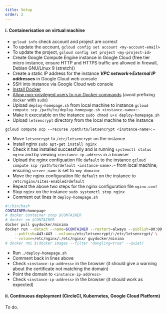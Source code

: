 ```yaml
---
title: Setup
order: 2
---
```


#### i. Containerisation on virtual machine

- `gcloud info` check account and project are correct
- To update the account, `gcloud config set account <my-account-email>`
- To update the project, `gcloud config set project <my-project-id>`
- Create Google Compute Engine instance in Google Cloud (free tier micro 
instance, ensure HTTP and HTTPS traffic are allowed in firewall, 
Debian GNU/Linux 9 (stretch))
- Create a static IP address for the instance **_VPC network->External IP
addresses_** in Google Cloud web console
- SSH into instance via Google Cloud web console
- [Install Docker](https://docs.docker.com/install/linux/docker-ce/debian/#install-docker-ce-1)
- [Allow non-privileged users to run Docker commands](https://docs.docker.com/install/linux/linux-postinstall/)
 (avoid prefixing `docker` with `sudo`)
- Upload `deploy-homepage.sh` from local machine to instance 
`gcloud compute scp /path/to/deploy-homepage.sh <instance-name>:~`
- Make it executable on the instance `sudo chmod u+x deploy-homepage.sh`
- Upload `letsencrypt` directory from the local machine to the instance
```
gcloud compute scp --recurse /path/to/letsencrypt <instance-name>:~
```
- Move `letsencrypt` to `/etc/letsencrypt` on the instance
- Install nginx `sudo apt-get install nginx`
- Check it has installed successfully and is running `systemctl status nginx` 
and by viewing `<instance-ip-address` in a browser
- Upload the nginx configuation file `default` to the instance 
`gcloud compute scp /path/to/default <instance-name>:~` from local machine, 
ensuring `server_name` is set to `<my-domain>`
- Move the nginx configuration file `default` on the instance to 
`/etc/nginx/sites-enabled/default`
- Repeat the above two steps for the nginx configuration file `nginx.conf`
- Stop `nginx` on the instance `sudo systemctl stop nginx`
- Comment out lines in `deploy-homepage.sh`
```bash
#!/bin/bash
CONTAINER=homepage
# docker container stop $CONTAINER
# docker rm $CONTAINER
docker pull guydocker/minima
docker run --detach --name=$CONTAINER --restart=always --publish=80:80 \
	--publish=443:443 --volume=/etc/letsencrypt/:/etc/letsencrypt/ \
	--volume=/etc/nginx/:/etc/nginx/ guydocker/minima
# docker rmi $(docker images --filter "dangling=true" --quiet)
```
- Run `./deploy-homepage.sh`
- Comment back in lines above
- Check `<instance-ip-address>` in the browser (it should give a warning 
about the certificate not matching the domain)
- Point the domain to `<instance-ip-address>`
- Check `<instance-ip-address>` in the browser (it should work as expected)

#### ii. Continuous deployment (CircleCI, Kubernetes, Google Cloud Platform)

To do.